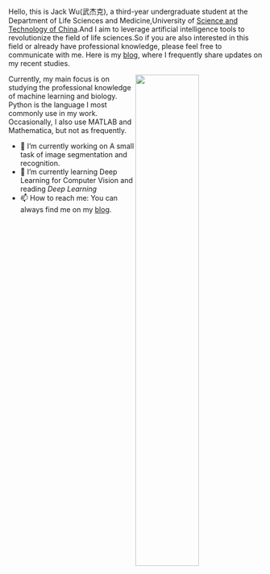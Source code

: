 ### 

<!--
**a-green-hand-jack/a-green-hand-jack** is a ✨ _special_ ✨ repository because its `README.md` (this file) appears on your GitHub profile.

Here are some ideas to get you started:

- 🔭 I’m currently working on ...
- 🌱 I’m currently learning ...
- 👯 I’m looking to collaborate on ...
- 🤔 I’m looking for help with ...
- 💬 Ask me about ...
- 📫 How to reach me: ...
- 😄 Pronouns: ...
- ⚡ Fun fact: ...
-->
Hello, this is Jack Wu(武杰克), a third-year undergraduate student at the Department of Life Sciences and Medicine,University of [Science and Technology of China](https://www.ustc.edu.cn/).And I aim to leverage artificial intelligence tools to revolutionize the field of life sciences.So if you are also interested in this field or already have professional knowledge, please feel free to communicate with me. Here is my [blog](https://a-green-hand-jack.github.io/blog), where I frequently share updates on my recent studies. 

<picture>
    <source media="(prefers-color-scheme: dark)" srcset="https://github-readme-stats-ouuan.vercel.app/api?username=a-green-hand-jack&theme=merko&show_icons=true">
    <img align="right" width="50%" src="https://github-readme-stats-ouuan.vercel.app/api?username=a-green-hand-jack&show_icons=true">
</picture>

Currently, my main focus is on studying the professional knowledge of machine learning and biology. Python is the language I most commonly use in my work. Occasionally, I also use MATLAB and Mathematica, but not as frequently.

- 🔭 I’m currently working on A small task of image segmentation and recognition.
- 🌱 I’m currently learning Deep Learning for Computer Vision and reading *Deep Learning*
- 📫 How to reach me: You can always find me on my [blog](https://a-green-hand-jack.github.io/blog/).
